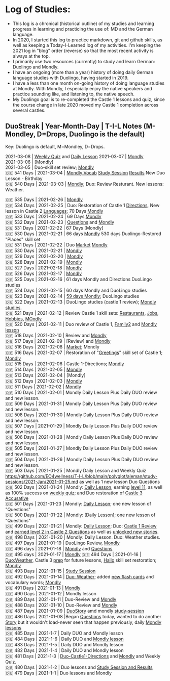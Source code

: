 # Log of Studies: 
* This log is a chronical (historical outline) of my studies and learning progress in learning and practicing the use of: MD and the German language. 
* In 2020, I started this log to practice markdown, git and github skills, as well as keeping a Today-I-Learned log of my activities. I'm keeping the 2021 log in "blog" order (reverse) so that the most recent activity is always at the top. 
* I primarily use two resources (currently) to study and learn German: Duolingo and Mondly.  
* I have an ongoing (more than a year) history of doing daily German language studies with Duolingo, having started in 2019. 
* I have a less than one month on-going history of doing language studies at Mondly.  With Mondly, I especially enjoy the native speakers and practice sounding like, and listening to, the native speech. 
* My Duolingo goal is to re-completed the Castle 1 lessons and quiz, since the course change in late 2020 moved my Castle 1 completion across several castles. 


## DuoStreak | Year-Month-Day | T-I-L Notes (M-Mondley, D=Drops, Duolingo is the default) <br>
Key: Duolingo is default, M=Mondley, D=Drops. <br>

2021-03-08 | [Weekly Quiz](https://github.com/EO4wellness/T-I-L/blob/main/polyglot/aleman/study-sessions/2021-March/2021-03-08-weekly-quiz.md) and [Daily Lesson](https://github.com/EO4wellness/T-I-L/blob/main/polyglot/aleman/study-sessions/2021-March/2021-03-08.md)
2021-03-07 | [Mondly](https://github.com/EO4wellness/T-I-L/blob/main/polyglot/aleman/study-sessions/2021-March/2021-03-07.md)<br>
2021-03-06 | [Mondly]<br>
2021-03-05 | Duo-skill set review; [Mondly](https://github.com/EO4wellness/T-I-L/blob/main/polyglot/aleman/study-sessions/2021-March/2021-03-05.md)<br>
:de: 541 Days | 2021-03-04 | [Mondly Vocab](https://github.com/EO4wellness/T-I-L/blob/main/polyglot/aleman/study-sessions/2021-March/2021-03-04-vocab.jpg) [Study Session](https://github.com/EO4wellness/T-I-L/blob/main/polyglot/aleman/study-sessions/2021-March/2021-03-04.md) [Results](https://github.com/EO4wellness/T-I-L/blob/main/polyglot/aleman/study-sessions/2021-March/2021-03-04-German-Results.png) New Duo Lesson - Birthday <br> 
:de: 540 Days | 2021-03-03 | [Mondly](https://github.com/EO4wellness/T-I-L/blob/main/polyglot/aleman/study-sessions/2021-March/2021-03-03.md); Duo: Review Resturant. New lessons: Weather.<br> 

:de: 535 Days | 2021-02-26 | [Mondly](https://github.com/EO4wellness/T-I-L/blob/main/polyglot/aleman/study-sessions/2021-Feb/2021-02-26.md)<br>
:de: 534 Days | 2021-02-25 | Duo: Restoration of Castle 1 [Directions](https://github.com/EO4wellness/T-I-L/blob/main/polyglot/aleman/Castle-1/directions.md#2021-02-25-review-session), New lesson in Castle 2 [Languages](https://github.com/EO4wellness/T-I-L/blob/main/polyglot/aleman/Castle-2/Languages.md#2021-02-25-session); 70 Days [Mondly](https://github.com/EO4wellness/T-I-L/blob/main/polyglot/aleman/study-sessions/2021-Feb/2021-02-25.md)<br>
:de: 533 Days | 2021-02-24 | 69 Days [Mondly](https://github.com/EO4wellness/T-I-L/blob/main/polyglot/aleman/study-sessions/2021-Feb/2021-02-24.md)<br>
:de: 532 Days | 2021-02-23 | [Questions](https://github.com/EO4wellness/T-I-L/blob/main/polyglot/aleman/Castle-2/Questions.md) and [Mondly](https://github.com/EO4wellness/T-I-L/blob/main/polyglot/aleman/study-sessions/2021-Feb/2021-02-23.md)<br>
:de: 531 Days | 2021-02-22 | 67 Days [Mondly]<br>
:de: 530 Days | 2021-02-21 | 66 days [Mondly](https://github.com/EO4wellness/T-I-L/blob/main/polyglot/aleman/study-sessions/2021-Feb/2021-02-21.md) 530 days Duolingo-Restored "Places" skill set<br>
:de: 531 Days | 2021-02-22 | Duo [Market](https://github.com/EO4wellness/T-I-L/blob/main/polyglot/aleman/Castle-2/Market.md) [Mondly](#)<br>
:de: 530 Days | 2021-02-21 | [Mondly](#)<br>
:de: 529 Days | 2021-02-20 | [Mondly](#)<br>
:de: 528 Days | 2021-02-19 | [Mondly](#)<br>
:de: 527 Days | 2021-02-18 | [Mondly](#)<br>
:de: 526 Days | 2021-02-17 | [Mondly](#)<br>
:de: 525 Days | 2021-02-16 | 61 days Mondly and Directions DuoLingo studies<br>
:de: 524 Days | 2021-02-15 | 60 days Mondly and DuoLingo studies<br>
:de: 523 Days | 2021-02-14 | [59 days Mondly](https://github.com/EO4wellness/T-I-L/blob/main/polyglot/aleman/study-sessions/2021-Feb/2021-02-14.md); DuoLingo studies<br>
:de: 522 Days | 2021-02-13 | DuoLingo studies (castle 1 review); [Mondly studies](https://github.com/EO4wellness/T-I-L/blob/main/polyglot/aleman/study-sessions/2021-Feb/2021-02-13.md). <br>
:de: 521 Days | 2021-02-12 | Review Castle 1 skill sets: [Restaurants](https://github.com/EO4wellness/T-I-L/blob/main/polyglot/aleman/Castle-1/Restaurant.md), [Jobs](https://github.com/EO4wellness/T-I-L/blob/main/polyglot/aleman/Castle-1/Jobs.md), [Hobbies](https://github.com/EO4wellness/T-I-L/blob/main/polyglot/aleman/Castle-1/Hobbies.md), [MOndly](https://github.com/EO4wellness/T-I-L/blob/main/polyglot/aleman/study-sessions/2021-Feb/2021-02-12.md)<br>
:de: 520 Days | 2021-02-11 | Duo review of Castle 1, [Family2](https://github.com/EO4wellness/T-I-L/blob/main/polyglot/aleman/Castle-2/Family-2.md) and [Mondly lesson](https://github.com/EO4wellness/T-I-L/blob/main/polyglot/aleman/study-sessions/2021-Feb/2021-02-11.md)<br>
:de: 518 Days | 2021-02-10 | Review and [Mondly](https://github.com/EO4wellness/T-I-L/blob/main/polyglot/aleman/study-sessions/2021-Feb/2021-02-10.md)<br>
:de: 517 Days | 2021-02-09 | [Review] and [Mondly](https://github.com/EO4wellness/T-I-L/blob/main/polyglot/aleman/study-sessions/2021-Feb/2021-02-09.md)<br>
:de: 516 Days | 2021-02-08 | [Market](https://github.com/EO4wellness/T-I-L/blob/main/polyglot/aleman/Castle-2/Market.md); Mondly<br>
:de: 516 Days | 2021-02-07 | Restoration of "[Greetings](https://github.com/EO4wellness/T-I-L/blob/main/polyglot/aleman/Castle-1/Greetings.md)" skill set of Castle 1; [Mondly](https://github.com/EO4wellness/T-I-L/blob/main/polyglot/aleman/study-sessions/2021-Feb/2021-02-07.md)<br>
:de: 515 Days | 2021-02-06 | Castle 1-Directions; [Mondly](https://github.com/EO4wellness/T-I-L/blob/main/polyglot/aleman/study-sessions/2021-Feb/2021-02-06.md)<br>
:de: 514 Days | 2021-02-05 | [Mondly](https://github.com/EO4wellness/T-I-L/blob/main/polyglot/aleman/study-sessions/2021-Feb/2021-02-05.md)<br>
:de: 513 Days | 2021-02-04 | [Mondly] <br>
:de: 512 Days | 2021-02-03 | [Mondly](https://github.com/EO4wellness/T-I-L/blob/main/polyglot/aleman/study-sessions/2021-Feb/2021-02-03.md)<br> 
:de: 511 Days  | 2021-02-02 | [Mondly](https://github.com/EO4wellness/T-I-L/blob/main/polyglot/aleman/study-sessions/2021-Feb/2021-02-02.md)<br>
:de: 510 Days  | 2021-02-01 | Mondly Daily Lesson Plus Daily DUO review and new lesson. <br>
:de: 509 Days  | 2021-01-31 | Mondly Daily Lesson Plus Daily DUO review and new lesson. <br>
:de: 508 Days  | 2021-01-30 | Mondly Daily Lesson Plus Daily DUO review and new lesson. <br>
:de: 507 Days  | 2021-01-29 | Mondly Daily Lesson Plus Daily DUO review and new lesson. <br>
:de: 506 Days  | 2021-01-28 | Mondly Daily Lesson Plus Daily DUO review and new lesson. <br>
:de: 505 Days  | 2021-01-27 | Mondly Daily Lesson Plus Daily DUO review and new lesson. <br>
:de: 504 Days  | 2021-01-26 | Mondly Daily Lesson Plus Daily DUO review and new lesson. <br>
:de: 503 Days | 2021-01-25  | Mondly Daily Lesson and Weekly Quiz https://github.com/EO4wellness/T-I-L/blob/main/polyglot/aleman/study-sessions/2021-Jan/2021-01-25.md as well as 1 new lesson Duo Questions <br>
:de: 502 Days | 2021-01-24  | Mondly: [Daily Lesson](https://github.com/EO4wellness/T-I-L/blob/main/polyglot/aleman/study-sessions/2021-Jan/2021-01-24.md), earning [level 11](https://github.com/EO4wellness/T-I-L/blob/main/polyglot/aleman/images/2021-01-24-earned-level11-german.jpg), as well as 100% success on [weekly quiz](https://github.com/EO4wellness/T-I-L/blob/main/polyglot/aleman/study-sessions/2021-Jan/2021-01-24.md); and Duo restoration of [Castle 3 Accusative](https://github.com/EO4wellness/T-I-L/blob/main/polyglot/aleman/Castle-3/Accusative.md)<br>
:de: 501 Days | 2021-01-23  | Mondly: [Daily Lesson](https://github.com/EO4wellness/T-I-L/blob/main/polyglot/aleman/study-sessions/2021-Jan/2021-01-23.md); one new lesson of "Questions" <br>
:de: 500 Days | 2021-01-22  | Mondly: [Daily Lesson]; one new lesson of "Questions" <br>
:de: 499 Days | 2021-01-21  | Mondly: [Daily Lesson](https://github.com/EO4wellness/T-I-L/blob/main/polyglot/aleman/study-sessions/2021-Jan/2021-01-21.md); Duo: [Castle 1 Review](https://github.com/EO4wellness/T-I-L/blob/main/polyglot/aleman/Castle-1/Castle1-Quiz.md) and [earned level 2 in Castle 2 Questions](https://github.com/EO4wellness/T-I-L/blob/main/polyglot/aleman/Castle-2/Questions.md#2021-01-21-study-session) as well as [unlocked new stories](https://github.com/EO4wellness/T-I-L/blob/main/polyglot/aleman/Castle-2/Images/2021-01-21-unlocked-new-stories.png). <br>
:de: 498 Days |  2021-01-20  | Mondly: Daily Lesson.  Duo: Weather studies. <br>
:de: 497 Days |  2021-01-19 | DuoLingo Review, [Mondly](https://github.com/EO4wellness/T-I-L/blob/main/polyglot/aleman/study-sessions/2021-Jan/2021-01-19.md)<br>
:de: 496 days |  2021-01-18  |  [Mondly](https://github.com/EO4wellness/T-I-L/blob/main/polyglot/aleman/study-sessions/2021-Jan/2021-01-18.md) and [Questions](https://github.com/EO4wellness/T-I-L/edit/main/polyglot/aleman/Castle-2/Questions.md)<br>
:de: 495 days | 2021-01-17  | [Mondly](https://github.com/EO4wellness/T-I-L/blob/main/polyglot/aleman/study-sessions/2021-Jan/2021-01-17.md)
:de: 494 Days  | 2021-01-16  | [Duo:Weather](https://github.com/EO4wellness/T-I-L/blob/main/polyglot/aleman/Castle-2/Weather.md), Castle 3 [prep](https://github.com/EO4wellness/T-I-L/blob/main/polyglot/aleman/Castle-3/README.md) for future lessons, [Hallo](https://github.com/EO4wellness/T-I-L/blob/main/polyglot/aleman/Castle-3/Hallo.md) skill set restoration; [Mondly](https://github.com/EO4wellness/T-I-L/blob/main/polyglot/aleman/study-sessions/2021-Jan/2021-01-16.md)<br>
:de: 493 Days   | 2021-01-15  | [Study Session](https://github.com/EO4wellness/T-I-L/blob/main/polyglot/aleman/study-sessions/2021-Jan/2021-01-15.md)<br>
:de: 492 Days | 2021-01-14 | [Duo: Weather](https://github.com/EO4wellness/T-I-L/blob/main/polyglot/aleman/Castle-2/Weather.md); added [new flash cards](https://github.com/EO4wellness/T-I-L/tree/main/polyglot/aleman/Castle-2/Images) and vocabulary words; [Mondly](https://github.com/EO4wellness/T-I-L/blob/main/polyglot/aleman/study-sessions/2021-Jan/2021-01-14.md)<br>
:de: 491 Days | 2021-01-13 | [Mondly](https://github.com/EO4wellness/T-I-L/blob/main/polyglot/aleman/study-sessions/2021-Jan/2021-01-13%2Cmd)<br>
:de: 490 Days | 2021-01-12 | Mondly lesson<br>
:de: 489 Days | 2021-01-11 | Duo-Review and [Mondly](https://github.com/EO4wellness/T-I-L/blob/main/polyglot/aleman/study-sessions/2021-Jan/2021-01-11.md)<br>
:de: 488 Days | 2021-01-10  | Duo-Review and [Mondly](https://github.com/EO4wellness/T-I-L/blob/main/polyglot/aleman/study-sessions/2021-Jan/2021-01-10.md)<br>
:de: 487 Days | 2021-01-09 | [DuoStory](https://github.com/EO4wellness/T-I-L/blob/main/polyglot/aleman/Castle-1/one-thing.md) amd mondly [study-session](https://github.com/EO4wellness/T-I-L/blob/main/polyglot/aleman/study-sessions/2021-Jan/2021-01-09.md)<br>
:de: 486 Days | 2021-01-08 |Began [Questions](https://github.com/EO4wellness/T-I-L/blob/main/polyglot/aleman/Castle-2/Questions.md) today, wanted to do another [Story](https://github.com/EO4wellness/T-I-L/blob/main/polyglot/aleman/Castle-1/one-thing.md) but it wouldn't load-never seen that happen previously, daily [Mondly lessons](https://github.com/EO4wellness/T-I-L/blob/main/polyglot/aleman/study-sessions/2021-Jan/2021-01-08.md) <br>
:de: 485 Days | 2021-1-7 | Daily DUO and Mondly lesson<br>
:de: 484 Days | 2021-1-6 | Daily DUO and [Mondly lesson](https://github.com/EO4wellness/T-I-L/blob/main/polyglot/aleman/study-sessions/2021-Jan/2021-01-06.md) <br>
:de: 483 Days | 2021-1-5 | Daily DUO and Mondly lesson<br>
:de: 482 Days | 2021-1-4 | Daily DUO and Mondly lesson<br>
:de: 481 Days | 2021-1-3 | [Duo-Castle1-Directions](https://github.com/EO4wellness/T-I-L/blob/main/polyglot/aleman/Castle-1/2021-01-03.md) and [Mondly](https://github.com/EO4wellness/T-I-L/blob/main/polyglot/aleman/study-sessions/2021-Jan/2021-01-03.md) and Weekly Quiz. <br>
:de: 480 Days | 2021-1-2 | Duo lessons and [Study Session and Results](https://github.com/EO4wellness/T-I-L/blob/main/polyglot/aleman/study-sessions/2021-Jan/2021-01-02.md) <br>
:de: 479 Days | 2021-1-1 |  Duo lessons and Mondly <br>

